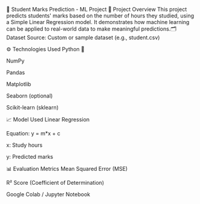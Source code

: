 🧠 Student Marks Prediction - ML Project
📌 Project Overview
This project predicts students' marks based on the number of hours they studied, using a Simple Linear Regression model. It demonstrates how machine learning can be applied to real-world data to make meaningful predictions.🗂️ Dataset
Source: Custom or sample dataset (e.g., student.csv)

⚙️ Technologies Used
Python 🐍

NumPy

Pandas

Matplotlib

Seaborn (optional)

Scikit-learn (sklearn)

📈 Model Used
Linear Regression

Equation: y = m*x + c

x: Study hours

y: Predicted marks


📊 Evaluation Metrics
Mean Squared Error (MSE)

R² Score (Coefficient of Determination)

Google Colab / Jupyter Notebook
